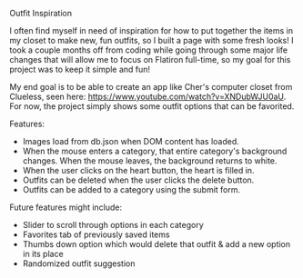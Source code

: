 Outfit Inspiration

I often find myself in need of inspiration for how to put together the items in my closet to make new, fun outfits, so I built a page with some fresh looks! I took a couple months off from coding while going through some major life changes that will allow me to focus on Flatiron full-time, so my goal for this project was to keep it simple and fun! 

My end goal is to be able to create an app like Cher's computer closet from Clueless, seen here: https://www.youtube.com/watch?v=XNDubWJU0aU. For now, the project simply shows some outfit options that can be favorited.

Features:
- Images load from db.json when DOM content has loaded.
- When the mouse enters a category, that entire category's background changes. When the mouse leaves, the background returns to white.
- When the user clicks on the heart button, the heart is filled in.
- Outfits can be deleted when the user clicks the delete button.
- Outfits can be added to a category using the submit form.

Future features might include:
- Slider to scroll through options in each category
- Favorites tab of previously saved items
- Thumbs down option which would delete that outfit & add a new option in its place
- Randomized outfit suggestion

